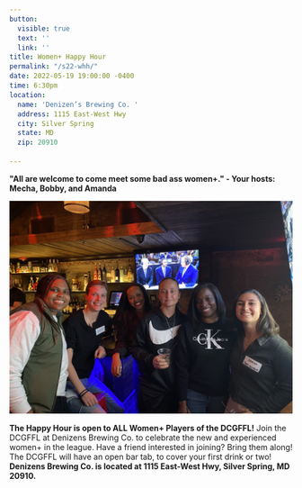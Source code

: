 ```yaml
---
button:
  visible: true
  text: ''
  link: ''
title: Women+ Happy Hour
permalink: "/s22-whh/"
date: 2022-05-19 19:00:00 -0400
time: 6:30pm
location:
  name: 'Denizen’s Brewing Co. '
  address: 1115 East-West Hwy
  city: Silver Spring
  state: MD
  zip: 20910

---
```

**"All are welcome to come meet some bad ass women+." - Your hosts: Mecha, Bobby, and Amanda**

![](/img/4136323e-ca2e-460d-94b5-328b948c6cab.jpeg)

**The Happy Hour is open to ALL Women+ Players of the DCGFFL!** Join the DCGFFL at Denizens Brewing Co. to celebrate the new and experienced women+ in the league. Have a friend interested in joining? Bring them along! The DCGFFL will have an open bar tab, to cover your first drink or two!   
**Denizens Brewing Co. is located at 1115 East-West Hwy, Silver Spring, MD 20910.**